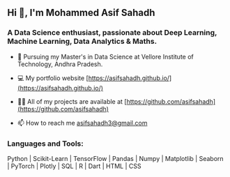 <h2>Hi 👋, I'm Mohammed Asif Sahadh</h2>
<h3>A Data Science enthusiast, passionate about Deep Learning, Machine Learning, Data Analytics & Maths.</h3>

- 🏫 Pursuing my Master's in Data Science at Vellore Institute of Technology, Andhra Pradesh.
    
- 💻 My portfolio website [https://asifsahadh.github.io/](https://asifsahadh.github.io/)

- 👨‍💻 All of my projects are available at [https://github.com/asifsahadh](https://github.com/asifsahadh)

- 📫 How to reach me asifsahadh3@gmail.com

<h3 align="left">Languages and Tools:</h3>

Python  |  Scikit-Learn  |  TensorFlow  |  Pandas  |  Numpy  |  Matplotlib  |  Seaborn  |  PyTorch  |  Plotly  |  SQL  |  R  |  Dart  |  HTML  |  CSS

<!-- <p align="left">
<img src="https://raw.githubusercontent.com/teamedwardforever/Readme-Generator/71f25dd8b98329b168142a6b782a107b75eab178/svg/Skills/Languages/python-original.svg" alt="Python" width="40" height="40"/>
<img src="https://raw.githubusercontent.com/teamedwardforever/Readme-Generator/71f25dd8b98329b168142a6b782a107b75eab178/svg/Skills/ML/Scikit_learn_logo_small.svg" alt="Scikit" width="40" height="40"/>
<img src="https://raw.githubusercontent.com/teamedwardforever/Readme-Generator/71f25dd8b98329b168142a6b782a107b75eab178/svg/Skills/ML/pandas-original.svg" alt="Pandas" width="40" height="40"/>
<img src="https://cdn.worldvectorlogo.com/logos/numpy-1.svg" alt="Numpy" width="35" height="35"/>
<img src="https://upload.wikimedia.org/wikipedia/commons/thumb/0/01/Created_with_Matplotlib-logo.svg/2048px-Created_with_Matplotlib-logo.svg.png" alt="Matplotlib" width="40" height="40"/>
<img src="https://seeklogo.com/images/S/seaborn-logo-244EB2DEC5-seeklogo.com.png" alt="SeaBorn" width="40" height="40"/>
<img src="https://raw.githubusercontent.com/teamedwardforever/Readme-Generator/71f25dd8b98329b168142a6b782a107b75eab178/svg/Skills/ML/tensorflow-icon.svg" alt="Tensorflow" width="40" height="40"/>
<img src="https://raw.githubusercontent.com/teamedwardforever/Readme-Generator/71f25dd8b98329b168142a6b782a107b75eab178/svg/Skills/Database/microsoft-sql-server-logo.svg" alt="Microsoft Sql Server" width="40" height="40"/>
<img src="https://raw.githubusercontent.com/teamedwardforever/Readme-Generator/71f25dd8b98329b168142a6b782a107b75eab178/svg/Skills/Frontend/html5-original-wordmark.svg" alt="HTML" width="40" height="40"/>
<img src="https://raw.githubusercontent.com/teamedwardforever/Readme-Generator/71f25dd8b98329b168142a6b782a107b75eab178/svg/Skills/Frontend/css3-original-wordmark.svg" alt="Css" width="40" height="40"/>
</p> -->
